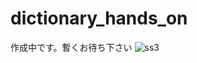 # dictionary_hands_on

作成中です。暫くお待ち下さい
![ss3](https://github.com/YujiOnishi/dictionary_hands_on/blob/master/movie1.gif)
